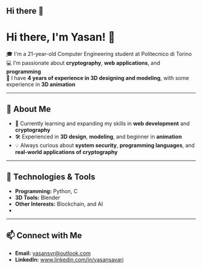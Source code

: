 ## Hi there 👋
# Hi there, I'm Yasan! 👋

🎓 I'm a 21-year-old Computer Engineering student at Politecnico di Torino  
💻 I’m passionate about **cryptography**, **web applications**, and **programming**  
🎨 I have **4 years of experience in 3D designing and modeling**, with some experience in **3D animation**  

---

## 🔹 About Me
- 🌱 Currently learning and expanding my skills in **web development** and **cryptography**  
- 🛠 Experienced in **3D design**, **modeling**, and beginner in **animation**  
- 💡 Always curious about **system security**, **programming languages**, and **real-world applications of cryptography**

---

## 🔹 Technologies & Tools
- **Programming:** Python, C  
- **3D Tools:** Blender   
- **Other Interests:** Blockchain, and AI
- 
---

## 📫 Connect with Me
- **Email:** yasansvr@outlook.com 
- **LinkedIn:** www.linkedin.com/in/yasansavari  

<!--
**Yasansvr/Yasansvr** is a ✨ _special_ ✨ repository because its `README.md` (this file) appears on your GitHub profile.

Here are some ideas to get you started:

- 🔭 I’m currently working on ...
- 🌱 I’m currently learning ...
- 👯 I’m looking to collaborate on ...
- 🤔 I’m looking for help with ...
- 💬 Ask me about ...
- 📫 How to reach me: ...
- 😄 Pronouns: ...
- ⚡ Fun fact: ...
-->
